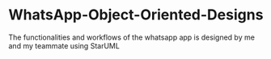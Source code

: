 # WhatsApp-Object-Oriented-Designs
The functionalities and workflows of the whatsapp app is designed by me and my teammate using StarUML
